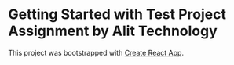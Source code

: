 # Getting Started with Test Project Assignment by Alit Technology

This project was bootstrapped with [Create React App](https://github.com/facebook/create-react-app).
